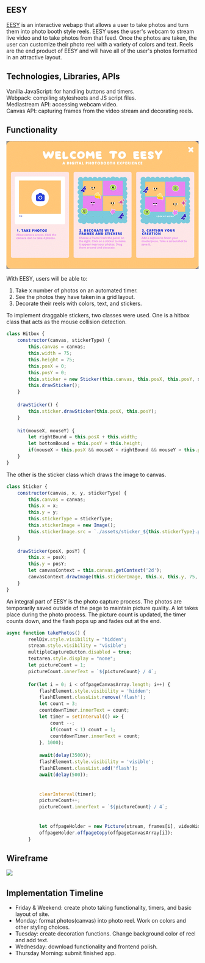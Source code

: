 ## EESY
<a href="https://gmirzayev.github.io/EESY/">EESY</a> is an interactive webapp that allows a user to take photos and turn them into photo booth style reels. EESY uses the user's webcam to stream live video and to take photos from that feed. Once the photos are taken, the user can customize their photo reel with a variety of colors and text. Reels are the end product of EESY and will have all of the user's photos formatted in an attractive layout.

## Technologies, Libraries, APIs
Vanilla JavaScript: for handling buttons and timers.
<br>
Webpack: compiling stylesheets and JS script files.
<br>
Mediastream API: accessing webcam video.
<br>
Canvas API: capturing frames from the video stream and decorating reels.

## Functionality

<img src="https://github.com/gmirzayev/EESY/blob/a32a7f4416f8afaa019f3f186142f65379de2a96/assets/modal.gif">

With EESY, users will be able to:
<ol>
  <li>Take x number of photos on an automated timer.</li>
  <li>See the photos they have taken in a grid layout.</li>
  <li>Decorate their reels with colors, text, and stickers.</li>
</ol>

To implement draggable stickers, two classes were used. One is a hitbox class that acts as the mouse collision detection.

```js
class Hitbox {
    constructor(canvas, stickerType) {
        this.canvas = canvas;
        this.width = 75;
        this.height = 75;
        this.posX = 0;
        this.posY = 0;
        this.sticker = new Sticker(this.canvas, this.posX, this.posY, stickerType);
        this.drawSticker();
    }

    drawSticker() {
        this.sticker.drawSticker(this.posX, this.posY);
    }

    hit(mouseX, mouseY) {
        let rightBound = this.posX + this.width;
        let bottomBound = this.posY + this.height;
        if(mouseX > this.posX && mouseX < rightBound && mouseY > this.posY && mouseY < bottomBound) return true;
    }
}
```
The other is the sticker class which draws the image to canvas.

```js
class Sticker {
    constructor(canvas, x, y, stickerType) {
        this.canvas = canvas;
        this.x = x;
        this.y = y;
        this.stickerType = stickerType;
        this.stickerImage = new Image();
        this.stickerImage.src = `./assets/sticker_${this.stickerType}.png`;
    }

    drawSticker(posX, posY) {
        this.x = posX;
        this.y = posY;
        let canvasContext = this.canvas.getContext('2d');
        canvasContext.drawImage(this.stickerImage, this.x, this.y, 75, 75 * this.stickerImage.height / this.stickerImage.width);
    }
}
```
An integral part of EESY is the photo capture process. The photos are temporarily saved outside of the page to maintain picture quality. A lot takes place during the photo process. The picture count is updated, the timer counts down, and the flash pops up and fades out at the end. 
```js
async function takePhotos() {
        reelDiv.style.visibility = "hidden";
        stream.style.visibility = "visible";
        multipleCaptureButton.disabled = true;
        textarea.style.display = "none";
        let pictureCount = 1;
        pictureCount.innerText = `${pictureCount} / 4`;
        
        for(let i = 0; i < offpageCanvasArray.length; i++) {
            flashElement.style.visibility = 'hidden';
            flashElement.classList.remove('flash');
            let count = 3;
            countdownTimer.innerText = count;
            let timer = setInterval(() => {
                count --;
                if(count < 1) count = 1;
                countdownTimer.innerText = count;
            }, 1000);

            await(delay(3500));
            flashElement.style.visibility = 'visible';
            flashElement.classList.add('flash');
            await(delay(500));

            
            clearInterval(timer);
            pictureCount++;
            pictureCount.innerText = `${pictureCount} / 4`;


            let offpageHolder = new Picture(stream, frames[i], videoWidth, videoHeight);
            offpageHolder.offpageCopy(offpageCanvasArray[i]);
        }
```

## Wireframe

<img src="https://github.com/gmirzayev/JSProject/blob/e020b81c3a80f71269611412e4f6c221c72da467/wireframe.png" width="600"> 

## Implementation Timeline
<ul>
  <li>Friday & Weekend: create photo taking functionality, timers, and basic layout of site.</li>
  <li>Monday: format photos(canvas) into photo reel. Work on colors and other styling choices.</li>
  <li>Tuesday: create decoration functions. Change background color of reel and add text.</li>
  <li>Wednesday: download functionality and frontend polish.</li>
  <li>Thursday Morning: submit finished app.</li>
<ul>
